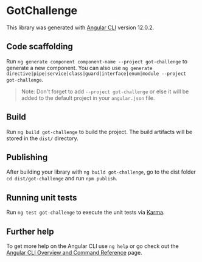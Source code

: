 # GotChallenge

This library was generated with [Angular CLI](https://github.com/angular/angular-cli) version 12.0.2.

## Code scaffolding

Run `ng generate component component-name --project got-challenge` to generate a new component. You can also use `ng generate directive|pipe|service|class|guard|interface|enum|module --project got-challenge`.
> Note: Don't forget to add `--project got-challenge` or else it will be added to the default project in your `angular.json` file. 

## Build

Run `ng build got-challenge` to build the project. The build artifacts will be stored in the `dist/` directory.

## Publishing

After building your library with `ng build got-challenge`, go to the dist folder `cd dist/got-challenge` and run `npm publish`.

## Running unit tests

Run `ng test got-challenge` to execute the unit tests via [Karma](https://karma-runner.github.io).

## Further help

To get more help on the Angular CLI use `ng help` or go check out the [Angular CLI Overview and Command Reference](https://angular.io/cli) page.
